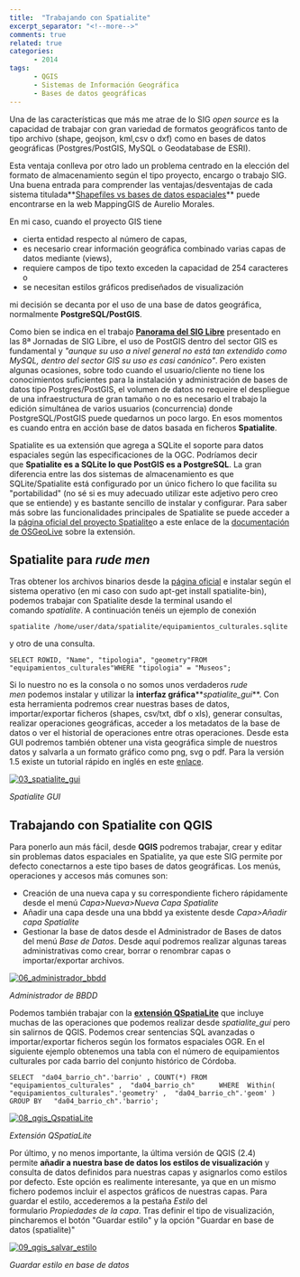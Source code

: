 ```yaml
---
title:  "Trabajando con Spatialite"
excerpt_separator: "<!--more-->"
comments: true
related: true
categories:
      - 2014
tags:
      - QGIS
      - Sistemas de Información Geográfica
      - Bases de datos geográficas
---
```

        
Una de las características que más me atrae de lo SIG _open source_ es la capacidad de trabajar con gran variedad de formatos geográficos tanto de tipo archivo (shape, geojson, kml,csv o dxf) como en bases de datos geográficas (Postgres/PostGIS, MySQL o Geodatabase de ESRI).

Esta ventaja conlleva por otro lado un problema centrado en la elección del formato de almacenamiento según el tipo proyecto, encargo o trabajo SIG. Una buena entrada para comprender las ventajas/desventajas de cada sistema titulada**[Shapefiles vs bases de datos espaciales](http://mappinggis.com/2012/08/shapefiles-vs-bases-de-datos-espaciales/)** puede encontrarse en la web MappingGIS de Aurelio Morales.

En mi caso, cuando el proyecto GIS tiene

*   cierta entidad respecto al número de capas,
*   es necesario crear información geográfica combinado varias capas de datos mediante (views),
*   requiere campos de tipo texto exceden la capacidad de 254 caracteres o
*   se necesitan estilos gráficos prediseñados de visualización

mi decisión se decanta por el uso de una base de datos geográfica, normalmente **PostgreSQL/PostGIS**.

Como bien se indica en el trabajo **[Panorama del SIG Libre](https://panorama-sig-libre.readthedocs.org/es/latest/bbdd/index.html)** presentado en las 8ª Jornadas de SIG Libre, el uso de PostGIS dentro del sector GIS es fundamental y _"aunque su uso a nivel general no está tan extendido como MySQL, dentro del sector GIS su uso es casi canónico"_. Pero existen algunas ocasiones, sobre todo cuando el usuario/cliente no tiene los conocimientos suficientes para la instalación y administración de bases de datos tipo Postgres/PostGIS, el volumen de datos no requeire el despliegue de una infraestructura de gran tamaño o no es necesario el trabajo la edición simultánea de varios usuarios (concurrencia) donde PostgreSQL/PostGIS puede quedarnos un poco largo. En esos momentos es cuando entra en acción base de datos basada en ficheros **Spatialite**.

Spatialite es ua extensión que agrega a SQLite el soporte para datos espaciales según las especificaciones de la OGC. Podríamos decir que **Spatialite es a SQLite lo que PostGIS es a PostgreSQL**. La gran diferencia entre las dos sistemas de almacenamiento es que SQLite/Spatialite está configurado por un único fichero lo que facilita su "portabilidad" (no sé si es muy adecuado utilizar este adjetivo pero creo que se entiende) y es bastante sencillo de instalar y configurar. Para saber más sobre las funcionalidades principales de Spatialite se puede acceder a la [página oficial del proyecto Spatialite](http://www.gaia-gis.it/gaia-sins/)o a este enlace de la [documentación de OSGeoLive](http://live.osgeo.org/es/overview/spatialite_overview.html) sobre la extensión.

## [](https://github.com/sigdeletras/sigdeletras.github.io/blob/master/_posts/2014/2014-08-20-trabajando-con-spatialite.md#spatialite-para-rude-men)Spatialite para _rude men_

Tras obtener los archivos binarios desde la [página oficial](http://www.gaia-gis.it/gaia-sins/) e instalar según el sistema operativo (en mi caso con sudo apt-get install spatialite-bin), podemos trabajar con Spatialite desde la terminal usando el comando _spatialite_. A continuación tenéis un ejemplo de conexión

    spatialite /home/user/data/spatialite/equipamientos_culturales.sqlite

y otro de una consulta.

    SELECT ROWID, "Name", "tipologia", "geometry"FROM "equipamientos_culturales"WHERE "tipologia" = "Museos";
    
Si lo nuestro no es la consola o no somos unos verdaderos _rude men_ podemos instalar y utilizar la **interfaz gráfica****_spatialite_gui_**. Con esta herramienta podremos crear nuestras bases de datos, importar/exportar ficheros (shapes, csv/txt, dbf o xls), generar consultas, realizar operaciones geográficas, acceder a los metadatos de la base de datos o ver el historial de operaciones entre otras operaciones. Desde esta GUI podremos también obtener una vista geográfica simple de nuestros datos y salvarla a un formato gráfico como png, svg o pdf. Para la versión 1.5 existe un tutorial rápido en inglés en este [enlace](http://www.gaia-gis.it/gaia-sins/spatialite-gui-docs/spatialite_gui-1.5.0.pdf).

[![03_spatialite_gui](https://camo.githubusercontent.com/ff558accea4389444dd946b0e9af07c24a91fe90/68747470733a2f2f6661726d342e737461746963666c69636b722e636f6d2f333837312f31343739323639383334385f326161376463373866615f7a2e6a7067)](https://camo.githubusercontent.com/ff558accea4389444dd946b0e9af07c24a91fe90/68747470733a2f2f6661726d342e737461746963666c69636b722e636f6d2f333837312f31343739323639383334385f326161376463373866615f7a2e6a7067)

_Spatialite GUI_

## [](https://github.com/sigdeletras/sigdeletras.github.io/blob/master/_posts/2014/2014-08-20-trabajando-con-spatialite.md#trabajando-con-spatialite-con-qgis)Trabajando con Spatialite con QGIS

Para ponerlo aun más fácil, desde **QGIS** podremos trabajar, crear y editar sin problemas datos espaciales en Spatialite, ya que este SIG permite por defecto conectarnos a este tipo bases de datos geográficas. Los menús, operaciones y accesos más comunes son:

*   Creación de una nueva capa y su correspondiente fichero rápidamente desde el menú _Capa>Nueva>Nueva Capa Spatialite_
*   Añadir una capa desde una una bbdd ya existente desde _Capa>Añadir capa Spatialite_
*   Gestionar la base de datos desde el Administrador de Bases de datos del menú _Base de Datos_. Desde aquí podremos realizar algunas tareas administrativas como crear, borrar o renombrar capas o importar/exportar archivos.

[![06_administrador_bbdd](https://camo.githubusercontent.com/a91f340882cd5112f424df2ff457edd44c48ce7e/68747470733a2f2f6661726d342e737461746963666c69636b722e636f6d2f333833372f31343739323631393133395f306261326139636664355f7a2e6a7067)](https://camo.githubusercontent.com/a91f340882cd5112f424df2ff457edd44c48ce7e/68747470733a2f2f6661726d342e737461746963666c69636b722e636f6d2f333833372f31343739323631393133395f306261326139636664355f7a2e6a7067)

_Administrador de BBDD_

Podemos también trabajar con la **[extensión QSpatiaLite](https://code.google.com/p/qspatialite/)** que incluye muchas de las operaciones que podemos realizar desde _spatialite_gui_ pero sin salirnos de QGIS. Podemos crear sentencias SQL avanzadas o importar/exportar ficheros según los formatos espaciales OGR. En el siguiente ejemplo obtenemos una tabla con el número de equipamientos culturales por cada barrio del conjunto histórico de Córdoba.

    SELECT  "da04_barrio_ch".'barrio' , COUNT(*) FROM  "equipamientos_culturales" ,  "da04_barrio_ch"      WHERE  Within( "equipamientos_culturales".'geometry' ,  "da04_barrio_ch".'geom' ) GROUP BY   "da04_barrio_ch".'barrio';

[![08_qgis_QspatiaLite](https://camo.githubusercontent.com/c39d0a7f9b5768ca9ad29d912cda61159a6f8b9f/68747470733a2f2f6661726d342e737461746963666c69636b722e636f6d2f333835322f31343935363331393239365f623839353030303739625f7a2e6a7067)](https://camo.githubusercontent.com/c39d0a7f9b5768ca9ad29d912cda61159a6f8b9f/68747470733a2f2f6661726d342e737461746963666c69636b722e636f6d2f333835322f31343935363331393239365f623839353030303739625f7a2e6a7067)

_Extensión QSpatiaLite_

Por último, y no menos importante, la última versión de QGIS (2.4) permite **añadir a nuestra base de datos los estilos de visualización** y consulta de datos definidos para nuestras capas y asignarlos como estilos por defecto. Este opción es realimente interesante, ya que en un mismo fichero podemos incluir el aspectos gráficos de nuestras capas. Para guardar el estilo, accederemos a la pestaña _Estilo_ del formulario _Propiedades de la capa_. Tras definir el tipo de visualización, pincharemos el botón "Guardar estilo" y la opción "Guardar en base de datos (spatialite)"

[![09_qgis_salvar_estilo](https://camo.githubusercontent.com/25bffe657f1c1289ce37a529a18a932030579e60/68747470733a2f2f6661726d362e737461746963666c69636b722e636f6d2f353537322f31343739323631393631395f366335336265633636635f7a2e6a7067)](https://camo.githubusercontent.com/25bffe657f1c1289ce37a529a18a932030579e60/68747470733a2f2f6661726d362e737461746963666c69636b722e636f6d2f353537322f31343739323631393631395f366335336265633636635f7a2e6a7067)

_Guardar estilo en base de datos_
        

